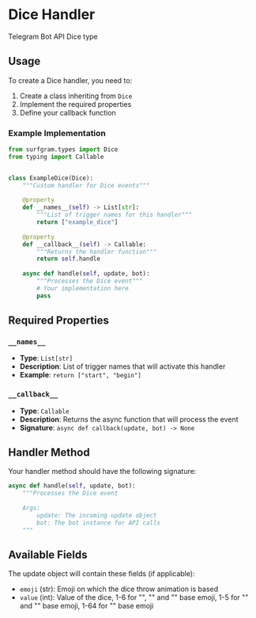 # Dice Handler

Telegram Bot API Dice type

## Usage

To create a Dice handler, you need to:

1. Create a class inheriting from `Dice`
2. Implement the required properties
3. Define your callback function

### Example Implementation

```python
from surfgram.types import Dice
from typing import Callable


class ExampleDice(Dice):
    """Custom handler for Dice events"""
    
    @property
    def __names__(self) -> List[str]:
        """List of trigger names for this handler"""
        return ["example_dice"]
    
    @property
    def __callback__(self) -> Callable:
        """Returns the handler function"""
        return self.handle
    
    async def handle(self, update, bot):
        """Processes the Dice event"""
        # Your implementation here
        pass
```

## Required Properties

### `__names__`
- **Type**: `List[str]`
- **Description**: List of trigger names that will activate this handler
- **Example**: `return ["start", "begin"]`

### `__callback__`
- **Type**: `Callable`
- **Description**: Returns the async function that will process the event
- **Signature**: `async def callback(update, bot) -> None`

## Handler Method

Your handler method should have the following signature:

```python
async def handle(self, update, bot):
    """Processes the Dice event
    
    Args:
        update: The incoming update object
        bot: The bot instance for API calls
    """
```

## Available Fields

The update object will contain these fields (if applicable):

- `emoji` (str): Emoji on which the dice throw animation is based
- `value` (int): Value of the dice, 1-6 for "", "" and "" base emoji, 1-5 for "" and "" base emoji, 1-64 for "" base emoji
